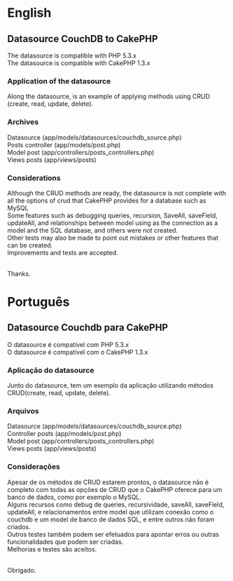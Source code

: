 # English

## Datasource CouchDB to CakePHP

The datasource is compatible with PHP 5.3.x<br />
The datasource is compatible with CakePHP 1.3.x<br />

### Application of the datasource

Along the datasource, is an example of applying methods using CRUD (create, read, update, delete).<br />

### Archives

Datasource (app/models/datasources/couchdb_source.php)<br />
Posts controller (app/models/post.php)<br />
Model post (app/controllers/posts_controllers.php)<br />
Views posts (app/views/posts)<br />

### Considerations

Although the CRUD methods are ready, the datasource is not complete with all the options of crud that CakePHP provides for a database such as MySQL<br />
Some features such as debugging queries, recursion, SaveAll, saveField, updateAll, and relationships between model using as the connection as a model and the SQL database, and others were not created.<br />
Other tests may also be made to point out mistakes or other features that can be created.<br />
Improvements and tests are accepted.<br /><br />

Thanks.

# Português

## Datasource Couchdb para CakePHP

O datasource é compatível com PHP 5.3.x<br />
O datasource é compatível com o CakePHP 1.3.x<br />

### Aplicação do datasource 

Junto do datasource, tem um exemplo da aplicação utilizando métodos CRUD(create, read, update, delete).<br />

### Arquivos

Datasource (app/models/datasources/couchdb_source.php)<br />
Controller posts (app/models/post.php)<br />
Model post (app/controllers/posts_controllers.php)<br />
Views posts (app/views/posts)<br />

### Considerações

Apesar de os métodos de CRUD estarem prontos, o datasource não é completo com todas as opções de CRUD que o CakePHP oferece para um banco de dados, como por exemplo o MySQL.<br />
Alguns recursos como debug de queries, recursividade, saveAll, saveField, updateAll, e relacionamentos entre model que utilizam conexão como o couchdb e um model de banco de dados SQL, e entre outros não foram criados.<br />
Outros testes também podem ser efetuados para apontar erros ou outras funcionalidades que podem ser criadas.<br />
Melhorias e testes são aceitos.<br /><br />

Obrigado.